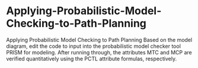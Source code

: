 # Applying-Probabilistic-Model-Checking-to-Path-Planning
Applying Probabilistic Model Checking to Path Planning
Based on the model diagram, edit the code to input into the probabilistic model checker tool PRISM for modeling. After running through, the attributes MTC and MCP are verified quantitatively using the PCTL attribute formulas, respectively.
